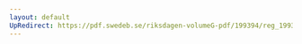 ```yaml
---
layout: default
UpRedirect: https://pdf.swedeb.se/riksdagen-volumeG-pdf/199394/reg_199394/reg_199394_0017.pdf
---
```

